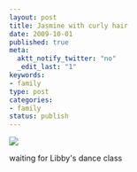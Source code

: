 ```yaml
--- 
layout: post
title: Jasmine with curly hair
date: 2009-10-01
published: true
meta: 
  aktt_notify_twitter: "no"
  _edit_last: "1"
keywords: 
- family
type: post
categories: 
- family
status: publish
---
```

[![](http://media.eick.us/2011/05/photo6.jpg.scaled.5006.jpg)](http://posterous.com/getfile/files.posterous.com/andreweick/6ir8YBWE5XkQgAOi2e3UCYhr4YFoDXQ4bjYciN7WJ82GZuBjx4cUYCocn5O6/photo.jpg) 

waiting for Libby's dance class   <!--    [Posted via email](http://posterous.com)   from [Andrew Eick's posterous](http://posterous.andyeick.com/jasmine-with-curly-hair)      -->

